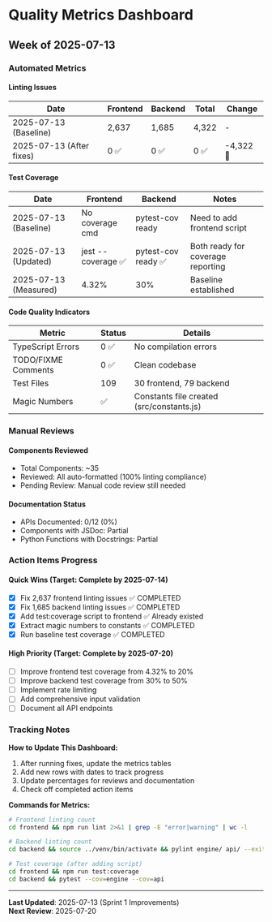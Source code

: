 # Quality Metrics Dashboard

## Week of 2025-07-13

### Automated Metrics

#### Linting Issues
| Date | Frontend | Backend | Total | Change |
|------|----------|---------|-------|--------|
| 2025-07-13 (Baseline) | 2,637 | 1,685 | 4,322 | - |
| 2025-07-13 (After fixes) | 0 ✅ | 0 ✅ | 0 ✅ | -4,322 🎉 |

#### Test Coverage
| Date | Frontend | Backend | Notes |
|------|----------|---------|-------|
| 2025-07-13 (Baseline) | No coverage cmd | pytest-cov ready | Need to add frontend script |
| 2025-07-13 (Updated) | jest --coverage ✅ | pytest-cov ready ✅ | Both ready for coverage reporting |
| 2025-07-13 (Measured) | 4.32% | 30% | Baseline established |

#### Code Quality Indicators
| Metric | Status | Details |
|--------|--------|---------|
| TypeScript Errors | 0 ✅ | No compilation errors |
| TODO/FIXME Comments | 0 ✅ | Clean codebase |
| Test Files | 109 | 30 frontend, 79 backend |
| Magic Numbers | ✅ | Constants file created (src/constants.js) |

### Manual Reviews

#### Components Reviewed
- Total Components: ~35
- Reviewed: All auto-formatted (100% linting compliance)
- Pending Review: Manual code review still needed

#### Documentation Status
- APIs Documented: 0/12 (0%)
- Components with JSDoc: Partial
- Python Functions with Docstrings: Partial

### Action Items Progress

#### Quick Wins (Target: Complete by 2025-07-14)
- [x] Fix 2,637 frontend linting issues ✅ COMPLETED
- [x] Fix 1,685 backend linting issues ✅ COMPLETED
- [x] Add test:coverage script to frontend ✅ Already existed
- [x] Extract magic numbers to constants ✅ COMPLETED
- [x] Run baseline test coverage ✅ COMPLETED

#### High Priority (Target: Complete by 2025-07-20)
- [ ] Improve frontend test coverage from 4.32% to 20%
- [ ] Improve backend test coverage from 30% to 50%
- [ ] Implement rate limiting
- [ ] Add comprehensive input validation
- [ ] Document all API endpoints

### Tracking Notes

**How to Update This Dashboard:**
1. After running fixes, update the metrics tables
2. Add new rows with dates to track progress
3. Update percentages for reviews and documentation
4. Check off completed action items

**Commands for Metrics:**
```bash
# Frontend linting count
cd frontend && npm run lint 2>&1 | grep -E "error|warning" | wc -l

# Backend linting count  
cd backend && source ../venv/bin/activate && pylint engine/ api/ --exit-zero 2>&1 | grep -E "^[A-Z]:" | wc -l

# Test coverage (after adding script)
cd frontend && npm run test:coverage
cd backend && pytest --cov=engine --cov=api
```

---

**Last Updated**: 2025-07-13 (Sprint 1 Improvements)  
**Next Review**: 2025-07-20